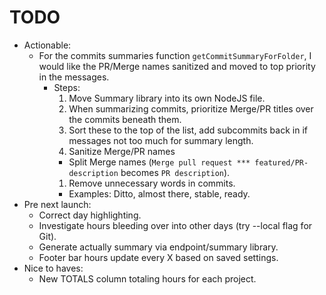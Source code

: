 # TODO

* Actionable:
  * For the commits summaries function `getCommitSummaryForFolder`, I would like the PR/Merge names sanitized and moved to top priority in the messages.
    * Steps:
      1. Move Summary library into its own NodeJS file.
      1. When summarizing commits, prioritize Merge/PR titles over the commits beneath them.
        1. Sort these to the top of the list, add subcommits back in if messages not too much for summary length.
      1. Sanitize Merge/PR names
        * Split Merge names (`Merge pull request *** featured/PR-description` becomes `PR description`).
      1. Remove unnecessary words in commits.
        * Examples: Ditto, almost there, stable, ready.
* Pre next launch:
  * Correct day highlighting.
  * Investigate hours bleeding over into other days (try --local flag for Git).
  * Generate actually summary via endpoint/summary library.
  * Footer bar hours update every X based on saved settings.
* Nice to haves:
  * New TOTALS column totaling hours for each project.
